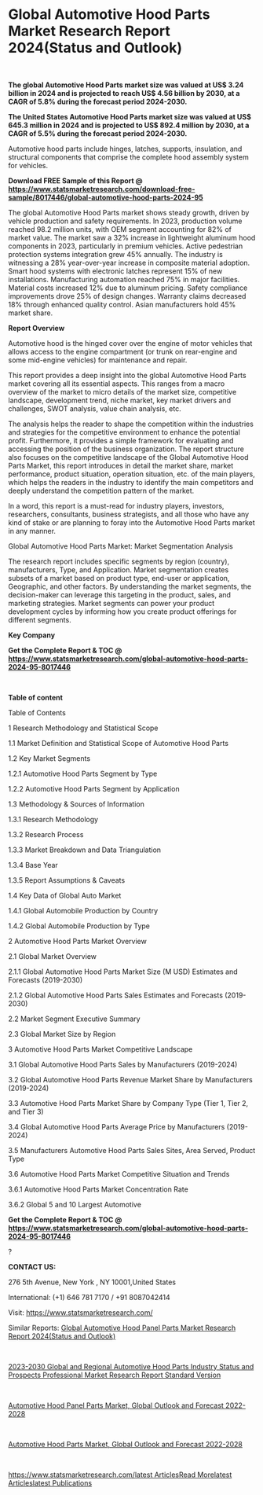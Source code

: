 <h1>Global Automotive Hood Parts Market Research Report 2024(Status and Outlook)</h1><br/><p><strong>The global Automotive Hood Parts market size was valued at US$ 3.24 billion in 2024 and is projected to reach US$ 4.56 billion by 2030, at a <strong>CAGR</strong> of 5.8% during the forecast period 2024-2030.</strong></p>
 
 
 
 <p><strong>The United States Automotive Hood Parts market size was valued at US$ 645.3 million in 2024 and is projected to US$ 892.4 million by 2030, at a <strong>CAGR</strong> of 5.5% during the forecast period 2024-2030.</strong></p>
 
 
 
 <p>Automotive hood parts include hinges, latches, supports, insulation, and structural components that comprise the complete hood assembly system for vehicles.</p>
 
 
 
 <p><strong>Download FREE Sample of this Report @ <a href="https://www.statsmarketresearch.com/download-free-sample/8017446/global-automotive-hood-parts-2024-95">https://www.statsmarketresearch.com/download-free-sample/8017446/global-automotive-hood-parts-2024-95</a></strong></p>
 
 
 
 <p>The global Automotive Hood Parts market shows steady growth, driven by vehicle production and safety requirements. In 2023, production volume reached 98.2 million units, with OEM segment accounting for 82% of market value. The market saw a 32% increase in lightweight aluminum hood components in 2023, particularly in premium vehicles. Active pedestrian protection systems integration grew 45% annually. The industry is witnessing a 28% year-over-year increase in composite material adoption. Smart hood systems with electronic latches represent 15% of new installations. Manufacturing automation reached 75% in major facilities. Material costs increased 12% due to aluminum pricing. Safety compliance improvements drove 25% of design changes. Warranty claims decreased 18% through enhanced quality control. Asian manufacturers hold 45% market share.</p>
 
 
 
 <p><strong style="text-align:center">Report Overview</strong></p>
 
 
 
 <p>Automotive hood is the hinged cover over the engine of motor vehicles that allows access to the engine compartment (or trunk on rear-engine and some mid-engine vehicles) for maintenance and repair.</p>
 
 
 
 <p>This report provides a deep insight into the global Automotive Hood Parts market covering all its essential aspects. This ranges from a macro overview of the market to micro details of the market size, competitive landscape, development trend, niche market, key market drivers and challenges, SWOT analysis, value chain analysis, etc.</p>
 
 
 
 <p>The analysis helps the reader to shape the competition within the industries and strategies for the competitive environment to enhance the potential profit. Furthermore, it provides a simple framework for evaluating and accessing the position of the business organization. The report structure also focuses on the competitive landscape of the Global Automotive Hood Parts Market, this report introduces in detail the market share, market performance, product situation, operation situation, etc. of the main players, which helps the readers in the industry to identify the main competitors and deeply understand the competition pattern of the market.</p>
 
 
 
 <p>In a word, this report is a must-read for industry players, investors, researchers, consultants, business strategists, and all those who have any kind of stake or are planning to foray into the Automotive Hood Parts market in any manner.</p>
 
 
 
 <p>Global Automotive Hood Parts Market: Market Segmentation Analysis</p>
 
 
 
 <p>The research report includes specific segments by region (country), manufacturers, Type, and Application. Market segmentation creates subsets of a market based on product type, end-user or application, Geographic, and other factors. By understanding the market segments, the decision-maker can leverage this targeting in the product, sales, and marketing strategies. Market segments can power your product development cycles by informing how you create product offerings for different segments.</p>
 
 
 
 <p><strong>Key Company</strong></p>
 
 
 
 <div><b>Get the Complete Report & TOC @ <a href="https://www.statsmarketresearch.com/global-automotive-hood-parts-2024-95-8017446">https://www.statsmarketresearch.com/global-automotive-hood-parts-2024-95-8017446</a></b></div>
 
 
 
 <p><br />
 
 <b>Table of content</b></p>
 
 
 
 <p>Table of Contents<br />
 
 1 Research Methodology and Statistical Scope<br />
 
 1.1 Market Definition and Statistical Scope of Automotive Hood Parts<br />
 
 1.2 Key Market Segments<br />
 
 1.2.1 Automotive Hood Parts Segment by Type<br />
 
 1.2.2 Automotive Hood Parts Segment by Application<br />
 
 1.3 Methodology & Sources of Information<br />
 
 1.3.1 Research Methodology<br />
 
 1.3.2 Research Process<br />
 
 1.3.3 Market Breakdown and Data Triangulation<br />
 
 1.3.4 Base Year<br />
 
 1.3.5 Report Assumptions & Caveats<br />
 
 1.4 Key Data of Global Auto Market<br />
 
 1.4.1 Global Automobile Production by Country<br />
 
 1.4.2 Global Automobile Production by Type<br />
 
 2 Automotive Hood Parts Market Overview<br />
 
 2.1 Global Market Overview<br />
 
 2.1.1 Global Automotive Hood Parts Market Size (M USD) Estimates and Forecasts (2019-2030)<br />
 
 2.1.2 Global Automotive Hood Parts Sales Estimates and Forecasts (2019-2030)<br />
 
 2.2 Market Segment Executive Summary<br />
 
 2.3 Global Market Size by Region<br />
 
 3 Automotive Hood Parts Market Competitive Landscape<br />
 
 3.1 Global Automotive Hood Parts Sales by Manufacturers (2019-2024)<br />
 
 3.2 Global Automotive Hood Parts Revenue Market Share by Manufacturers (2019-2024)<br />
 
 3.3 Automotive Hood Parts Market Share by Company Type (Tier 1, Tier 2, and Tier 3)<br />
 
 3.4 Global Automotive Hood Parts Average Price by Manufacturers (2019-2024)<br />
 
 3.5 Manufacturers Automotive Hood Parts Sales Sites, Area Served, Product Type<br />
 
 3.6 Automotive Hood Parts Market Competitive Situation and Trends<br />
 
 3.6.1 Automotive Hood Parts Market Concentration Rate<br />
 
 3.6.2 Global 5 and 10 Largest Automotive</p>
 
 
 
 <div><b>Get the Complete Report & TOC @ <a href="https://www.statsmarketresearch.com/global-automotive-hood-parts-2024-95-8017446">https://www.statsmarketresearch.com/global-automotive-hood-parts-2024-95-8017446</a></b></div>
 
 
 
 <p>? </p>
 
 
 
 <p><b>CONTACT US:</b><br />
 
 276 5th Avenue, New York , NY 10001,United States<br />
 
 International: (+1) 646 781 7170 / +91 8087042414<br />
 
 Visit: <a href="https://www.statsmarketresearch.com/">https://www.statsmarketresearch.com/</a><br />
 
 Similar Reports: <a href="https://www.statsmarketresearch.com/global-automotive-hood-parts-2024-95-8017446">Global Automotive Hood Panel Parts Market Research Report 2024(Status and Outlook)</a><br />
 
 <br />
 
 <a href="https://www.statsmarketresearch.com/global-automotive-hood-parts-2024-95-8017446">2023-2030 Global and Regional Automotive Hood Parts Industry Status and Prospects Professional Market Research Report Standard Version</a><br />
 
 <br />
 
 <a href="https://www.statsmarketresearch.com/global-automotive-hood-parts-2024-95-8017446">Automotive Hood Panel Parts Market, Global Outlook and Forecast 2022-2028</a><br />
 
 <br />
 
 <a href="https://www.statsmarketresearch.com/global-automotive-hood-parts-2024-95-8017446">Automotive Hood Parts Market, Global Outlook and Forecast 2022-2028</a><br />
 
 <br />
 
 <a href="https://gyeongbokgung.com">https://www.statsmarketresearch.com/</a><a href="https://hallyeomaritime.com">latest Articles</a><a href="https://jingwansa.com">Read More</a><a href="https://nguoiviet.jp/">latest Articles</a><a href="https://www.intelmarketresearch.com/">latest Publications</a></p>